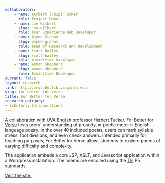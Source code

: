 ```yaml
---
collaborators: 
	- name: Herbert (Chip) Tucker
	  role: Project Owner
	- name: Joe Gilbert
	  slug: joe-gilbert
	  role: User Experience Web Developer
	- name: Wayne Graham
	  slug: wayne-graham
	  role: Head of Research and Development
	- name: Scott Bailey
	  slug: scott-bailey
	  role: Humanities Developer
	- name: Ammon Shepherd
	  slug: ammon-shepherd
	  role: Humanities Developer
current: false
layout: research
link: http://prosody.lib.virginia.edu
slug: for-better-for-verse
title: For Better for Verse
research-category:
- Scholarly Collaborations
---
```


A collaboration with UVA English professor Herbert Tucker, [For Better for Verse](http://prosody.lib.virginia.edu) tests users' understanding of prosody, or poetic meter in English-language poetry. In the over 40 included poems, users can mark syllable stress, foot divisions, and even check answers. Intended primarily for teaching purposes, For Better for Verse allows students to explore poems of varying difficulty and complexity.

The application embeds a core JSP, XSLT, and Javascript application within a Wordpress installation. The poems are encoded using the [TEI](http://tei-c.org) P5 standards.

[Visit the site.](http://prosody.lib.virginia.edu)
